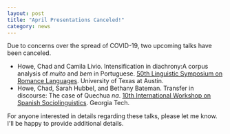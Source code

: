 ```yaml
---
layout: post
title: "April Presentations Canceled!"
category: news
---
```


Due to concerns over the spread of COVID-19, two upcoming talks have been canceled.

- Howe, Chad and Camila Lívio. Intensification in diachrony:A corpus analysis of *muito* and *bem* in Portuguese. [50th Linguistic Symposium on Romance Languages](http://sites.utexas.edu/lsrl50/2019/09/05/info-post/). University of Texas at Austin.
- Howe, Chad, Sarah Hubbel, and Bethany Bateman. Transfer in discourse: The case of Quechua *na*. [10th International Workshop on Spanish Sociolinguistics](https://wss10.modlangs.gatech.edu/). Georgia Tech.

For anyone interested in details regarding these talks, please let me know. I'll be happy to provide additional details.
